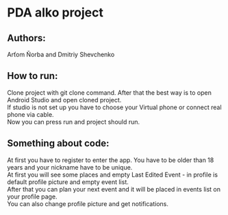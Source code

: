 # PDA alko project
## Authors: 
Arťom Ňorba and Dmitriy Shevchenko 

## How to run: 
Clone project with git clone command. After that the best way is to open Android Studio and open cloned project. <br>
If studio is not set up you have to choose your Virtual phone or connect real phone via cable. <br>
Now you can press run and project should run.

## Something about code: 
At first you have to register to enter the app. You have to be older than 18 years and your nickname have to be unique. <br>
At first you will see some places and empty Last Edited Event - in profile is default profile picture and empty event list. <br>
After that you can plan your next event and it will be placed in events list on your profile page. <br>
You can also change profile picture and get notifications.
